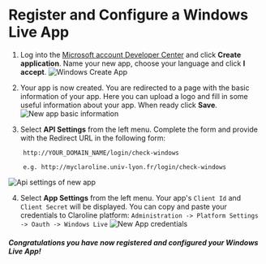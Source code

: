 Register and Configure a Windows Live App
======================================

1. Log into the [Microsoft account Developer Center](https://account.live.com/developers/applications) and click **Create application**. Name your new app, choose your language and click **I accept**.
![Windows Create App][new_app_create]

2. Your app is now created. You are redirected to a page with the basic information of your app. Here you can upload a logo and fill in some useful information about your app. When ready click **Save**.
![New app basic information][new_app_info]

3. Select **API Settings** from the left menu. Complete the form and provide with the Redirect URL in the following form:
```
    http://YOUR_DOMAIN_NAME/login/check-windows

    e.g. http://myclaroline.univ-lyon.fr/login/check-windows
```
![Api settings of new app][new_app_api_settings]

4. Select **App Settings** from the left menu. Your app's ```Client Id``` and ```Client Secret``` will be displayed. You can copy and paste your credentials to Claroline platform:
```Administration -> Platform Settings -> Oauth -> Windows Live```
![New App credentials][new_app_secrets]

##### Congratulations you have now registered and configured your Windows Live App!

[images]: <> (Create image references)
[new_app_create]: images/windows/windows_new_app_create.jpg "Create new app"
[new_app_info]: images/windows/windows_new_app_info.jpg "New App general info"
[new_app_api_settings]: images/windows/windows_new_app_api_settings.jpg "Api settings for new App"
[new_app_secrets]: images/windows/windows_new_app_secrets.jpg "New app credentials"